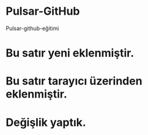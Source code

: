 # Pulsar-GitHub
 Pulsar-github-eğitimi
# Bu satır yeni eklenmiştir.
# Bu satır tarayıcı üzerinden eklenmiştir.
# Değişlik yaptık.
